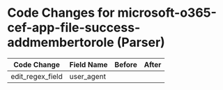 # Code Changes for microsoft-o365-cef-app-file-success-addmembertorole (Parser)

| Code Change | Field Name | Before | After |
|-------------|------------|--------|-------|
| edit_regex_field | user_agent |  |  |